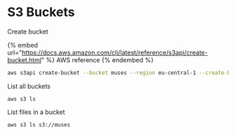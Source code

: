 # S3 Buckets

Create bucket

{% embed url="https://docs.aws.amazon.com/cli/latest/reference/s3api/create-bucket.html" %}
AWS reference
{% endembed %}

```bash
aws s3api create-bucket --bucket muses --region eu-central-1 --create-bucket-configuration LocationConstraint=eu-central-1
```

List all buckets

`aws s3 ls`

List files in a bucket

`aws s3 ls s3://muses`
